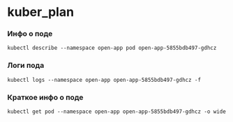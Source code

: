 # kuber_plan

### Инфо о поде
```
kubectl describe --namespace open-app pod open-app-5855bdb497-gdhcz
```
### Логи пода
```
kubectl logs --namespace open-app open-app-5855bdb497-gdhcz -f
```
### Краткое инфо о поде
```
kubectl get pod --namespace open-app open-app-5855bdb497-gdhcz -o wide
```